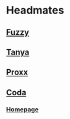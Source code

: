 # Headmates

## [Fuzzy](./fuzzy)

## [Tanya](./tanya)

## [Proxx](./proxx)

## [Coda](./coda)

### [Homepage](https://tanyalebean.github.io)
